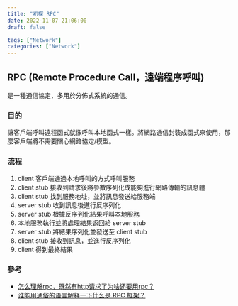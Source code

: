 ```yaml
---
title: "初探 RPC"
date: 2022-11-07 21:06:00
draft: false

tags: ["Network"]
categories: ["Network"]
---
```


## RPC (Remote Procedure Call，遠端程序呼叫)
是一種通信協定，多用於分佈式系統的通信。

### 目的
讓客戶端呼叫遠程函式就像呼叫本地函式一樣。將網路通信封裝成函式來使用，那麼客戶端將不需要關心網路協定/模型。

### 流程
1. client 客戶端通過本地呼叫的方式呼叫服務
2. client stub 接收到請求後將參數序列化成能夠進行網路傳輸的訊息體
3. client stub 找到服務地址，並將訊息發送給服務端
4. server stub 收到訊息後進行反序列化
5. server stub 根據反序列化結果呼叫本地服務
6. 本地服務執行並將處理結果返回給 server stub
7. server stub 將結果序列化並發送至 client stub
8. client stub 接收到訊息，並進行反序列化
9. client 得到最終結果

### 參考
- [怎么理解rpc，既然有http请求了为啥还要用rpc？](https://www.zhihu.com/question/524580708/answer/2584782720)
- [谁能用通俗的语言解释一下什么是 RPC 框架？](https://www.zhihu.com/question/25536695)